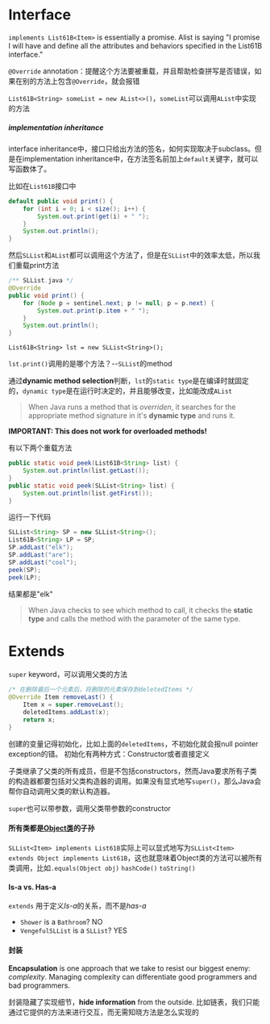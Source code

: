 # Interface

`implements List61B<Item>` is essentially a promise. Alist is saying "I promise I will have and define all the attributes and behaviors specified in the List61B interface."

`@Override` annotation：提醒这个方法要被重载，并且帮助检查拼写是否错误，如果在别的方法上包含`@Override`，就会报错

`List61B<String> someList = new AList<>()`，`someList`可以调用`AList`中实现的方法

##### implementation inheritance

interface inheritance中，接口只给出方法的签名，如何实现取决于subclass。但是在implementation inheritance中，在方法签名前加上`default`关键字，就可以写函数体了。

比如在`List61B`接口中

```java
default public void print() {
    for (int i = 0; i < size(); i++) {
        System.out.print(get(i) + " ");
    }
    System.out.println();
}
```

然后`SLList`和`AList`都可以调用这个方法了，但是在`SLList`中的效率太低，所以我们重载print方法

```java
/** SLList.java */
@Override
public void print() {
    for (Node p = sentinel.next; p != null; p = p.next) {
        System.out.print(p.item + " ");
    }
    System.out.println();
}
```

`List61B<String> lst = new SLList<String>();` 

`lst.print()`调用的是哪个方法？--`SLList`的method

通过**dynamic method selection**判断，`lst`的`static type`是在编译时就固定的，`dynamic type`是在运行时决定的，并且能够改变，比如能改成`AList`

> When Java runs a method that is *overriden*, it searches for the appropriate method signature in it's **dynamic type** and runs it.

**IMPORTANT: This does not work for overloaded methods!**

有以下两个重载方法

```java
public static void peek(List61B<String> list) {
    System.out.println(list.getLast());
}
public static void peek(SLList<String> list) {
    System.out.println(list.getFirst());
}
```

运行一下代码

```java
SLList<String> SP = new SLList<String>();
List61B<String> LP = SP;
SP.addLast("elk");
SP.addLast("are");
SP.addLast("cool");
peek(SP);
peek(LP);
```

结果都是"elk"

> When Java checks to see which method to call, it checks the **static type** and calls the method with the parameter of the same type.

# Extends

`super` keyword，可以调用父类的方法

```java
/* 在删除最后一个元素后，将删除的元素保存到deletedItems */
@Override Item removeLast() {
    Item x = super.removeLast();
    deletedItems.addLast(x);
    return x;
}
```

创建的变量记得初始化，比如上面的`deletedItems`，不初始化就会报null pointer exception的错。
初始化有两种方式：Constructor或者直接定义

子类继承了父类的所有成员，但是不包括constructors，然而Java要求所有子类的构造器都要包括对父类构造器的调用。如果没有显式地写`super()`，那么Java会帮你自动调用父类的默认构造器。

`super`也可以带参数，调用父类带参数的constructor

#### 所有类都是[Object类](https://docs.oracle.com/javase/8/docs/api/java/lang/Object.html)的子孙

`SLList<Item> implements List61B`实际上可以显式地写为`SLList<Item> extends Object implements List61B`，这也就意味着Object类的方法可以被所有类调用，比如`.equals(Object obj)` `hashCode()` `toString()`

#### Is-a vs. Has-a

`extends` 用于定义*Is-a*的关系，而不是*has-a*

* `Shower` is a `Bathroom`? NO
* `VengefulSLList` is a `SLList`? YES

#### 封装

**Encapsulation** is one approach that we take to resist our biggest enemy: *complexity*. Managing complexity can differentiate good programmers and bad programmers.

封装隐藏了实现细节，**hide information** from the outside. 比如链表，我们只能通过它提供的方法来进行交互，而无需知晓方法是怎么实现的

